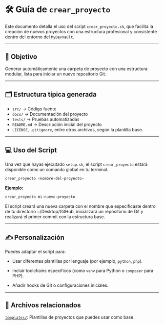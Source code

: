 # 🛠️ Guía de `crear_proyecto`

Este documento detalla el uso del script `crear_proyecto.sh`, que facilita la creación de nuevos proyectos con una estructura profesional y consistente dentro del entorno del `MyDevVault`.

---

## 🎯 Objetivo

Generar automáticamente una carpeta de proyecto con una estructura modular, lista para iniciar un nuevo repositorio Git.

---

## 🗂️ Estructura típica generada

- `src/` → Código fuente
- `docs/` → Documentación del proyecto
- `tests/` → Pruebas automatizadas
- `README.md` → Descripción inicial del proyecto
- `LICENSE`, `.gitignore`, entre otros archivos, según la plantilla base.

---

## 💻 Uso del Script

Una vez que hayas ejecutado `setup.sh`, el script `crear_proyecto` estará disponible como un comando global en tu terminal.

```bash
crear_proyecto <nombre-del-proyecto>
```

**Ejemplo:**

```bash
crear_proyecto mi-nuevo-proyecto
```

El script creará una nueva carpeta con el nombre que especificaste dentro de tu directorio ~/Desktop/GitHub, inicializará un repositorio de Git y realizará el primer commit con la estructura base.

---

## ✍️ Personalización

Puedes adaptar el script para:

- Usar diferentes plantillas por lenguaje (por ejemplo, `python`, `php`).

- Incluir toolchains específicos (como `venv` para Python o `composer` para PHP).

- Añadir hooks de Git o configuraciones iniciales.

---

## 🔗 Archivos relacionados

[`templates/`](../templates): Plantillas de proyectos que puedes usar como base.
